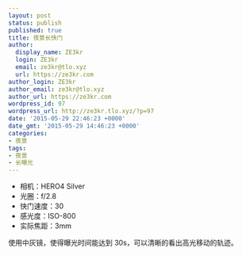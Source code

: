 ```yaml
---
layout: post
status: publish
published: true
title: 夜景长快门
author:
  display_name: ZE3kr
  login: ZE3kr
  email: ze3kr@tlo.xyz
  url: https://ze3kr.com
author_login: ZE3kr
author_email: ze3kr@tlo.xyz
author_url: https://ze3kr.com
wordpress_id: 97
wordpress_url: http://ze3kr.tlo.xyz/?p=97
date: '2015-05-29 22:46:23 +0000'
date_gmt: '2015-05-29 14:46:23 +0000'
categories:
- 夜景
tags:
- 夜景
- 长曝光
---
```

<ul>
<li>相机：HERO4 Silver</li>
<li>光圈：f/2.8</li>
<li>快门速度：30</li>
<li>感光度：ISO-800</li>
<li>实际焦距：3mm</li>
</ul>
<p>使用中灰镜，使得曝光时间能达到 30s，可以清晰的看出高光移动的轨迹。</p>
